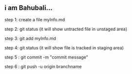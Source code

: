 i am Bahubali...
----------------

step 1: create a file myInfo.md

step 2: git status (it will show untracted file in unstaged area)

step 3: git add myInfo.md

step 4: git status (it will show file is tracked in staging area)

step 5 : git commit -m "commit message"

step 6 : git push -u origin branchname





